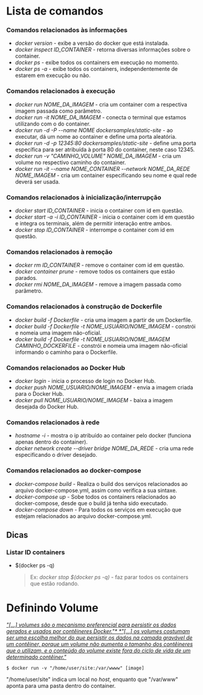 # Lista de comandos
### Comandos relacionados às informações
- *docker version* - exibe a versão do docker que está instalada.
- *docker inspect ID_CONTAINER* - retorna diversas informações sobre o container.
- *docker ps* - exibe todos os containers em execução no momento.
- *docker ps -a* - exibe todos os containers, independentemente de estarem em execução ou não.
### Comandos relacionados à execução
- *docker run NOME_DA_IMAGEM* - cria um container com a respectiva imagem passada como parâmetro.
- *docker run -it NOME_DA_IMAGEM* - conecta o terminal que estamos utilizando com o do container.
- *docker run -d -P --name NOME dockersamples/static-site* - ao executar, dá um nome ao container e define uma porta aleatória.
- *docker run -d -p 12345:80 dockersamples/static-site* - define uma porta específica para ser atribuída à porta 80 do container, neste caso 12345.
- *docker run -v "CAMINHO_VOLUME" NOME_DA_IMAGEM* - cria um volume no respectivo caminho do container.
- *docker run -it --name NOME_CONTAINER --network NOME_DA_REDE NOME_IMAGEM* - cria um container especificando seu nome e qual rede deverá ser usada.

### Comandos relacionados à inicialização/interrupção
- *docker start ID_CONTAINER* - inicia o container com id em questão.
- *docker start -a -i ID_CONTAINER* - inicia o container com id em questão e integra os terminais, além de permitir interação entre ambos.
- *docker stop ID_CONTAINER* - interrompe o container com id em questão.

### Comandos relacionados à remoção
- *docker rm ID_CONTAINER* - remove o container com id em questão.
- *docker container prune* - remove todos os containers que estão parados.
- *docker rmi NOME_DA_IMAGEM* - remove a imagem passada como parâmetro.

### Comandos relacionados à construção de Dockerfile
- *docker build -f Dockerfile* - cria uma imagem a partir de um Dockerfile.
- *docker build -f Dockerfile -t NOME_USUARIO/NOME_IMAGEM* - constrói e nomeia uma imagem não-oficial.
- *docker build -f Dockerfile -t NOME_USUARIO/NOME_IMAGEM CAMINHO_DOCKERFILE* - constrói e nomeia uma imagem não-oficial informando o caminho para o Dockerfile.

### Comandos relacionados ao Docker Hub
- *docker login* - inicia o processo de login no Docker Hub.
- *docker push NOME_USUARIO/NOME_IMAGEM* - envia a imagem criada para o Docker Hub.
- *docker pull NOME_USUARIO/NOME_IMAGEM* - baixa a imagem desejada do Docker Hub.

### Comandos relacionados à rede
- *hostname -i* - mostra o ip atribuído ao container pelo docker (funciona apenas dentro do container).
- *docker network create --driver bridge NOME_DA_REDE* - cria uma rede especificando o driver desejado.

### Comandos relacionados ao docker-compose
- *docker-compose build* - Realiza o build dos serviços relacionados ao arquivo docker-compose.yml, assim como verifica a sua sintaxe.
- *docker-compose up* - Sobe todos os containers relacionados ao docker-compose, desde que o build já tenha sido executado.
- *docker-compose down* - Para todos os serviços em execução que estejam relacionados ao arquivo docker-compose.yml.

## Dicas
### Listar ID containers
- $(docker ps -q)
	>  Ex: *docker stop $(docker ps -q)* - faz parar todos os containers que estão rodando.

# Definindo Volume
*["\[...\] volumes são o mecanismo preferencial para persistir os dados gerados e usados por contêineres Docker."*
*"\[...\] os volumes costumam ser uma escolha melhor do que persistir os dados na camada gravável de um contêiner, porque um volume não aumenta o tamanho dos contêineres que o utilizam, e o conteúdo do volume existe fora do ciclo de vida de um determinado contêiner."](https://docs.docker.com/storage/volumes/)*

    $ docker run -v "/home/user/site:/var/wwww" [image]
"/home/user/site" indica um local no *host*, enquanto que "/var/www" aponta para uma pasta dentro do container.
	
